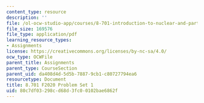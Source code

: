 ```yaml
---
content_type: resource
description: ''
file: /ol-ocw-studio-app/courses/8-701-introduction-to-nuclear-and-particle-physics-fall-2020/80c7df03298cd68d3fc00102bae6862f_MIT8_701F20_pset1.pdf
file_size: 169576
file_type: application/pdf
learning_resource_types:
- Assignments
license: https://creativecommons.org/licenses/by-nc-sa/4.0/
ocw_type: OCWFile
parent_title: Assignments
parent_type: CourseSection
parent_uid: da408d4d-5d5b-7887-9cb1-c80727794ea6
resourcetype: Document
title: 8.701 F2020 Problem Set 1
uid: 80c7df03-298c-d68d-3fc0-0102bae6862f
---
```

